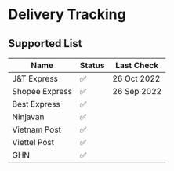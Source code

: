 # Delivery Tracking

## Supported List

| Name           | Status             | Last Check  |
| -------------- | ------------------ | ----------- |
| J&T Express    | :white_check_mark: | 26 Oct 2022 |
| Shopee Express | :white_check_mark: | 26 Sep 2022 |
| Best Express   | :white_check_mark: |             |
| Ninjavan       | :white_check_mark: |             |
| Vietnam Post   | :white_check_mark: |             |
| Viettel Post   | :white_check_mark: |             |
| GHN            | :white_check_mark: |             |
